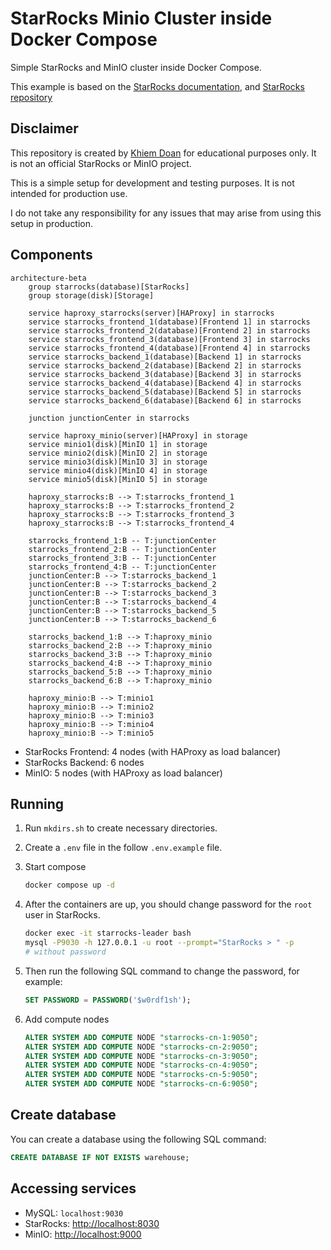 # StarRocks Minio Cluster inside Docker Compose

Simple StarRocks and MinIO cluster inside Docker Compose.

This example is based on the [StarRocks documentation](https://docs.starrocks.io/docs/quick_start/shared-data/), and [StarRocks repository](https://github.com/StarRocks/demo/tree/master/documentation-samples)

## Disclaimer

This repository is created by [Khiem Doan](https://github.com/khiemdoan) for educational purposes only. It is not an official StarRocks or MinIO project.

This is a simple setup for development and testing purposes. It is not intended for production use.

I do not take any responsibility for any issues that may arise from using this setup in production.

## Components

```mermaid
architecture-beta
    group starrocks(database)[StarRocks]
    group storage(disk)[Storage]

    service haproxy_starrocks(server)[HAProxy] in starrocks
    service starrocks_frontend_1(database)[Frontend 1] in starrocks
    service starrocks_frontend_2(database)[Frontend 2] in starrocks
    service starrocks_frontend_3(database)[Frontend 3] in starrocks
    service starrocks_frontend_4(database)[Frontend 4] in starrocks
    service starrocks_backend_1(database)[Backend 1] in starrocks
    service starrocks_backend_2(database)[Backend 2] in starrocks
    service starrocks_backend_3(database)[Backend 3] in starrocks
    service starrocks_backend_4(database)[Backend 4] in starrocks
    service starrocks_backend_5(database)[Backend 5] in starrocks
    service starrocks_backend_6(database)[Backend 6] in starrocks

    junction junctionCenter in starrocks

    service haproxy_minio(server)[HAProxy] in storage
    service minio1(disk)[MinIO 1] in storage
    service minio2(disk)[MinIO 2] in storage
    service minio3(disk)[MinIO 3] in storage
    service minio4(disk)[MinIO 4] in storage
    service minio5(disk)[MinIO 5] in storage

    haproxy_starrocks:B --> T:starrocks_frontend_1
    haproxy_starrocks:B --> T:starrocks_frontend_2
    haproxy_starrocks:B --> T:starrocks_frontend_3
    haproxy_starrocks:B --> T:starrocks_frontend_4

    starrocks_frontend_1:B -- T:junctionCenter
    starrocks_frontend_2:B -- T:junctionCenter
    starrocks_frontend_3:B -- T:junctionCenter
    starrocks_frontend_4:B -- T:junctionCenter
    junctionCenter:B --> T:starrocks_backend_1
    junctionCenter:B --> T:starrocks_backend_2
    junctionCenter:B --> T:starrocks_backend_3
    junctionCenter:B --> T:starrocks_backend_4
    junctionCenter:B --> T:starrocks_backend_5
    junctionCenter:B --> T:starrocks_backend_6

    starrocks_backend_1:B --> T:haproxy_minio
    starrocks_backend_2:B --> T:haproxy_minio
    starrocks_backend_3:B --> T:haproxy_minio
    starrocks_backend_4:B --> T:haproxy_minio
    starrocks_backend_5:B --> T:haproxy_minio
    starrocks_backend_6:B --> T:haproxy_minio

    haproxy_minio:B --> T:minio1
    haproxy_minio:B --> T:minio2
    haproxy_minio:B --> T:minio3
    haproxy_minio:B --> T:minio4
    haproxy_minio:B --> T:minio5
```

- StarRocks Frontend: 4 nodes (with HAProxy as load balancer)
- StarRocks Backend: 6 nodes
- MinIO: 5 nodes (with HAProxy as load balancer)



## Running

1. Run `mkdirs.sh` to create necessary directories.
1. Create a `.env` file in the follow `.env.example` file.
1. Start compose

    ```bash
    docker compose up -d
    ```

1. After the containers are up, you should change password for the `root` user in StarRocks.

    ```sh
    docker exec -it starrocks-leader bash
    mysql -P9030 -h 127.0.0.1 -u root --prompt="StarRocks > " -p
    # without password
    ```

1. Then run the following SQL command to change the password, for example:

    ```sql
    SET PASSWORD = PASSWORD('$w0rdf1sh');
    ```

1. Add compute nodes

    ```sql
    ALTER SYSTEM ADD COMPUTE NODE "starrocks-cn-1:9050";
    ALTER SYSTEM ADD COMPUTE NODE "starrocks-cn-2:9050";
    ALTER SYSTEM ADD COMPUTE NODE "starrocks-cn-3:9050";
    ALTER SYSTEM ADD COMPUTE NODE "starrocks-cn-4:9050";
    ALTER SYSTEM ADD COMPUTE NODE "starrocks-cn-5:9050";
    ALTER SYSTEM ADD COMPUTE NODE "starrocks-cn-6:9050";
    ```

## Create database

You can create a database using the following SQL command:

```sql
CREATE DATABASE IF NOT EXISTS warehouse;
```

## Accessing services

- MySQL: `localhost:9030`
- StarRocks: [http://localhost:8030](http://localhost:8030)
- MinIO: [http://localhost:9000](http://localhost:9000)

